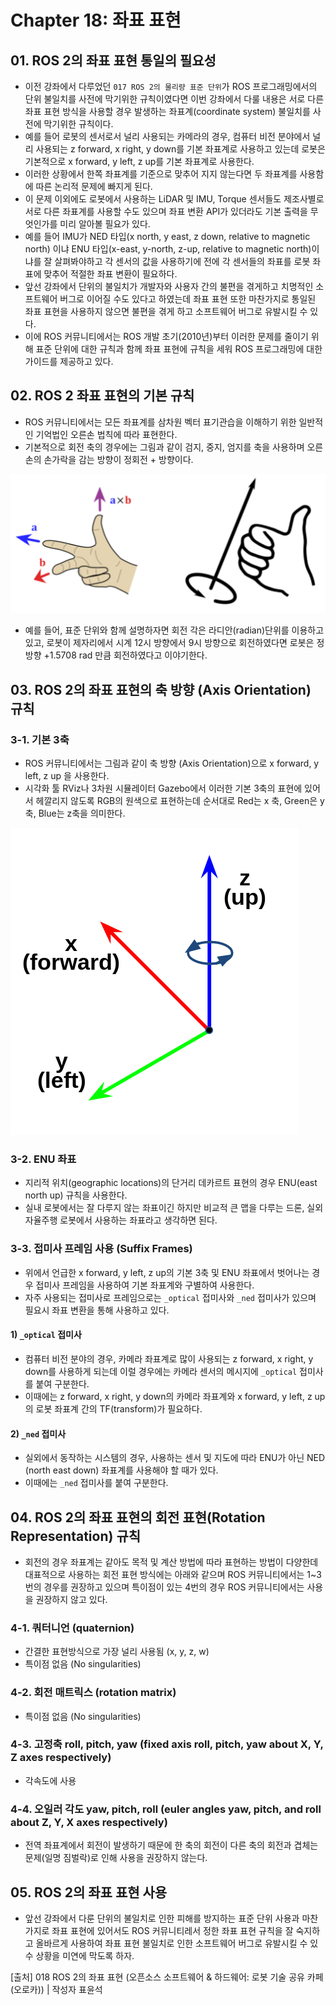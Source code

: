 # Chapter 18: 좌표 표현
## 01. ROS 2의 좌표 표현 통일의 필요성
- 이전 강좌에서 다루었던 `017 ROS 2의 물리량 표준 단위`가 ROS 프로그래밍에서의 단위 불일치를 사전에 막기위한 규칙이였다면 이번 강좌에서 다룰 내용은 서로 다른 좌표 표현 방식을 사용할 경우 발생하는 좌표계(coordinate system) 불일치를 사전에 막기위한 규칙이다.
- 예를 들어 로봇의 센서로서 널리 사용되는 카메라의 경우, 컴퓨터 비전 분야에서 널리 사용되는 z forward, x right, y down를 기본 좌표계로 사용하고 있는데 로봇은 기본적으로 x forward, y left, z up를 기본 좌표계로 사용한다.
- 이러한 상황에서 한쪽 좌표계를 기준으로 맞추어 지지 않는다면 두 좌표계를 사용함에 따른 논리적 문제에 빠지게 된다.
- 이 문제 이외에도 로봇에서 사용하는 LiDAR 및 IMU, Torque 센서들도 제조사별로 서로 다른 좌표계를 사용할 수도 있으며 좌표 변환 API가 있더라도 기본 출력을 무엇인가를 미리 알아볼 필요가 있다.
- 예를 들어 IMU가 NED 타입(x north, y east, z down, relative to magnetic north) 이냐 ENU 타입(x-east, y-north, z-up, relative to magnetic north)이냐를 잘 살펴봐야하고 각 센서의 값을 사용하기에 전에 각 센서들의 좌표를 로봇 좌표에 맞추어 적절한 좌표 변환이 필요하다.
- 앞선 강좌에서 단위의 불일치가 개발자와 사용자 간의 불편을 겪게하고 치명적인 소프트웨어 버그로 이어질 수도 있다고 하였는데 좌표 표현 또한 마찬가지로 통일된 좌표 표현을 사용하지 않으면 불편을 겪게 하고 소프트웨어 버그로 유발시킬 수 있다.
- 이에 ROS 커뮤니티에서는 ROS 개발 초기(2010년)부터 이러한 문제를 줄이기 위해 표준 단위에 대한 규칙과 함께 좌표 표현에 규칙을 세워 ROS 프로그래밍에 대한 가이드를 제공하고 있다.

## 02. ROS 2 좌표 표현의 기본 규칙
- ROS 커뮤니티에서는 모든 좌표계를 삼차원 벡터 표기관습을 이해하기 위한 일반적인 기억법인 오른손 법칙에 따라 표현한다.
- 기본적으로 회전 축의 경우에는 그림과 같이 검지, 중지, 엄지를 축을 사용하며 오른손의 손가락을 감는 방향이 정회전 + 방향이다.

![](./assets/Ch18/ros01.png)

- 예를 들어, 표준 단위와 함께 설명하자면 회전 각은 라디안(radian)단위를 이용하고 있고, 로봇이 제자리에서 시계 12시 방향에서 9시 방향으로 회전하였다면 로봇은 정방향 +1.5708 rad 만큼 회전하였다고 이야기한다.

## 03. ROS 2의 좌표 표현의 축 방향 (Axis Orientation) 규칙
### 3-1. 기본 3축
- ROS 커뮤니티에서는 그림과 같이 축 방향 (Axis Orientation)으로 x forward, y left, z up 을 사용한다.
- 시각화 툴 RViz나 3차원 시뮬레이터 Gazebo에서 이러한 기본 3축의 표현에 있어서 헤깔리지 않도록 RGB의 원색으로 표현하는데 순서대로 Red는 x 축, Green은 y축, Blue는 z축을 의미한다.

![](./assets/Ch18/ros02.png)

### 3-2. ENU 좌표
- 지리적 위치(geographic locations)의 단거리 데카르트 표현의 경우 ENU(east north up) 규칙을 사용한다.
- 실내 로봇에서는 잘 다루지 않는 좌표이긴 하지만 비교적 큰 맵을 다루는 드론, 실외 자율주행 로봇에서 사용하는 좌표라고 생각하면 된다.

### 3-3. 접미사 프레임 사용 (Suffix Frames)
- 위에서 언급한 x forward, y left, z up의 기본 3축 및 ENU 좌표에서 벗어나는 경우 접미사 프레임을 사용하여 기본 좌표계와 구별하여 사용한다.
- 자주 사용되는 접미사로 프레임으로는 `_optical` 접미사와 `_ned` 접미사가 있으며 필요시 좌표 변환을 통해 사용하고 있다.

#### 1) `_optical` 접미사
- 컴퓨터 비전 분야의 경우, 카메라 좌표계로 많이 사용되는 z forward, x right, y down를 사용하게 되는데 이럴 경우에는 카메라 센서의 메시지에 `_optical` 접미사를 붙여 구분한다.
- 이때에는 z forward, x right, y down의 카메라 좌표계와 x forward, y left, z up의 로봇 좌표계 간의 TF(transform)가 필요하다.

#### 2) `_ned` 접미사
- 실외에서 동작하는 시스템의 경우, 사용하는 센서 및 지도에 따라 ENU가 아닌 NED (north east down) 좌표계를 사용해야 할 때가 있다.
- 이때에는 `_ned` 접미사를 붙여 구분한다.

## 04. ROS 2의 좌표 표현의 회전 표현(Rotation Representation) 규칙
- 회전의 경우 좌표계는 같아도 목적 및 계산 방법에 따라 표현하는 방법이 다양한데 대표적으로 사용하는 회전 표현 방식에는 아래와 같으며 ROS 커뮤니티에서는 1~3번의 경우를 권장하고 있으며 특이점이 있는 4번의 경우 ROS 커뮤니티에서는 사용을 권장하지 않고 있다.

### 4-1. 쿼터니언 (quaternion)
- 간결한 표현방식으로 가장 널리 사용됨 (x, y, z, w)
- 특이점 없음 (No singularities)

### 4-2. 회전 매트릭스 (rotation matrix)
- 특이점 없음 (No singularities)

### 4-3. 고정축 roll, pitch, yaw (fixed axis roll, pitch, yaw about X, Y, Z axes respectively)
- 각속도에 사용

### 4-4. 오일러 각도 yaw, pitch, roll (euler angles yaw, pitch, and roll about Z, Y, X axes respectively)
- 전역 좌표계에서 회전이 발생하기 때문에 한 축의 회전이 다른 축의 회전과 겹체는 문제(일명 짐벌락)로 인해 사용을 권장하지 않는다.

## 05. ROS 2의 좌표 표현 사용
- 앞선 강좌에서 다룬 단위의 불일치로 인한 피해를 방지하는 표준 단위 사용과 마찬가지로 좌표 표현에 있어서도 ROS 커뮤니티레서 정한 좌표 표현 규칙을 잘 숙지하고 올바르게 사용하여 좌표 표현 불일치로 인한 소프트웨어 버그로 유발시킬 수 있수 상황을 미연에 막도록 하자.

[출처] 018 ROS 2의 좌표 표현 (오픈소스 소프트웨어 & 하드웨어: 로봇 기술 공유 카페 (오로카)) | 작성자 표윤석

